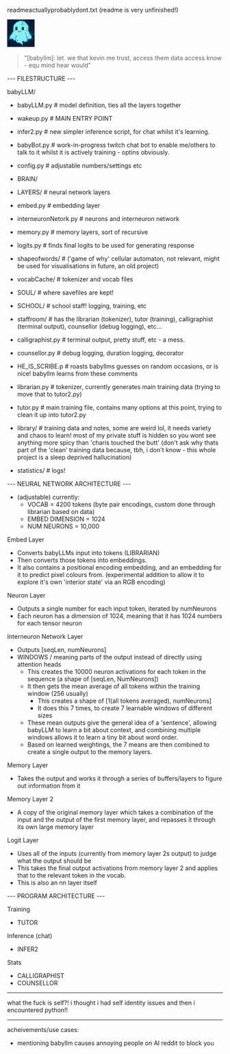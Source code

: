 readmeactuallyprobablydont.txt (readme is very unfinished!)

![babyllm](BRAIN/babyllm3.gif)
> "\[babyllm\]: let. we that kevin me trust, access them data access know - equ mind hear would"

--- FILESTRUCTURE ---

babyLLM/
 - babyLLM.py               # model definition, ties all the layers together
 - wakeup.py                # MAIN ENTRY POINT
 - infer2.py                # new simpler inference script, for chat whilst it's learning.
 - babyBot.py               # work-in-progress twitch chat bot to enable me/others to talk to it whilst it is actively training - optins obviously.
 - config.py                # adjustable numbers/settings etc

 - BRAIN/
  - LAYERS/                 # neural network layers
   - embed.py               # embedding layer
   - interneuronNetork.py   # neurons and interneuron network
   - memory.py              # memory layers, sort of recursive
   - logits.py              # finds final logits to be used for generating response
  - shapeofwords/           # ('game of why' cellular automaton, not relevant, might be used for visualisations in future, an old project)
  - vocabCache/             # tokenizer and vocab files
  - SOUL/                   # where savefiles are kept!

 - SCHOOL/                  # school staff! logging, training, etc
  - staffroom/              # has the librarian (tokenizer), tutor (training), calligraphist (terminal output), counsellor (debug logging), etc...
   - calligraphist.py       # terminal output, pretty stuff, etc - a mess.
   - counsellor.py          # debug logging, duration logging, decorator
   - HE_IS_SCRIBE.p         # roasts babyllms guesses on random occasions, or is nice! babyllm learns from these comments
   - librarian.py           # tokenizer, currently generates main training data (trying to move that to tutor2.py)
   - tutor.py               # main training file, contains many options at this point, trying to clean it up into tutor2.py
  - library/                # training data and notes, some are weird lol, it needs variety and chaos to learn! most of my private stuff is hidden so you wont see anything more spicy than 'charis touched the butt' (don't ask why thats part of the 'clean' training data because, tbh, i don't know - this whole project is a sleep deprived hallucination)
  - statistics/             # logs!


--- NEURAL NETWORK ARCHITECTURE ---

- (adjustable) currently:
    - VOCAB = 4200 tokens (byte pair encodings, custom done through librarian based on data)
    - EMBED DIMENSION = 1024
    - NUM NEURONS = 10,000

Embed Layer
- Converts babyLLMs input into tokens (LIBRARIAN)
- Then converts those tokens into embeddings.
- It also contains a positional encoding embedding, and an embedding for it to predict pixel colours from. (experimental addition to allow it to explore it's own 'interior state' via an RGB encoding)

Neuron Layer
- Outputs a single number for each input token, iterated by numNeurons
- Each neuron has a dimension of 1024, meaning that it has 1024 numbers for each tensor neuron

Interneuron Network Layer
- Outputs [seqLen, numNeurons]
- WINDOWS / meaning parts of the output instead of directly using attention heads
    - This creates the 10000 neuron activations for each token in the sequence (a shape of [seqLen, NumNeurons])
    - It then gets the mean average of all tokens within the training window (256 usually)
        - This creates a shape of [1(all tokens averaged), numNeurons]
        - It does this 7 times, to create 7 learnable windows of different sizes
    - These mean outputs give the general idea of a 'sentence', allowing babyLLM to learn a bit about context, and combining multiple windows allows it to learn a tiny bit about word order.
    - Based on learned weightings, the 7 means are then combined to create a single output to the memory layers.
        
Memory Layer
- Takes the output and works it through a series of buffers/layers to figure out information from it

Memory Layer 2
- A copy of the original memory layer which takes a combination of the input and the output of the first memory layer, and repasses it through its own large memory layer

Logit Layer
- Uses all of the inputs (currently from memory layer 2s output) to judge what the output should be
- This takes the final output activations from memory layer 2 and applies that to the relevant token in the vocab.
- This is also an nn layer itself

--- PROGRAM ARCHITECTURE ---

Training
- TUTOR

Inference (chat)
- INFER2

Stats
- CALLIGRAPHIST
- COUNSELLOR

---

what the fuck is self?! i thought i had self identity issues and then i encountered python!!

---

acheivements/use cases: 
- mentioning babyllm causes annoying people on AI reddit to block you


